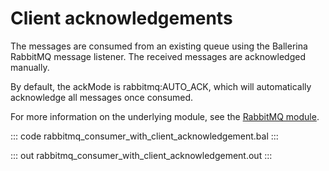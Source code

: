 # Client acknowledgements

The messages are consumed from an existing queue using the Ballerina RabbitMQ message listener. The received messages are acknowledged manually.

By default, the ackMode is rabbitmq:AUTO_ACK, which will automatically acknowledge all messages once consumed.

For more information on the underlying module, see the [RabbitMQ module](https://lib.ballerina.io/ballerinax/rabbitmq/latest).

::: code rabbitmq_consumer_with_client_acknowledgement.bal :::

::: out rabbitmq_consumer_with_client_acknowledgement.out :::